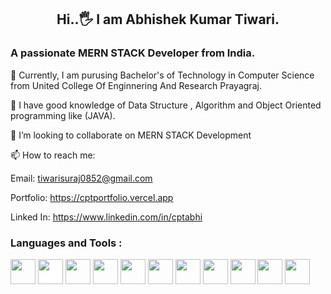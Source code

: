 <h2 align="center" >Hi..🖐 I am Abhishek Kumar Tiwari.</h2>

<h3> A passionate MERN STACK Developer from India.</h3>

🏫 Currently, I am purusing Bachelor's of Technology in Computer Science from United College Of Enginnering And Research Prayagraj.

📖 I have good knowledge of Data Structure , Algorithm and Object Oriented programming like (JAVA).

👯 I’m looking to collaborate on MERN STACK Development

📫 How to reach me: 

Email: tiwarisuraj0852@gmail.com

Portfolio: https://cptportfolio.vercel.app

Linked In: https://www.linkedin.com/in/cptabhi

<h3>Languages and Tools :</h3>
<div class container style="display:flex align-items:center">

<img src="https://cdn.jsdelivr.net/gh/devicons/devicon/icons/mongodb/mongodb-original.svg" width="40px" height="40px" />
<img src="https://cdn.jsdelivr.net/gh/devicons/devicon/icons/express/express-original-wordmark.svg" width="40px" height="40px" style="background-color:white"/>
<img src="https://cdn.jsdelivr.net/gh/devicons/devicon/icons/react/react-original-wordmark.svg" width="40px" height="40px"/>
<img src="https://cdn.jsdelivr.net/gh/devicons/devicon/icons/nodejs/nodejs-original.svg" width="40px" height="40px" />
<img src="https://cdn.jsdelivr.net/gh/devicons/devicon/icons/npm/npm-original-wordmark.svg" width="40px" height="40px"/>
<img src="https://cdn.jsdelivr.net/gh/devicons/devicon/icons/anaconda/anaconda-original-wordmark.svg" width="40px" height="40px"/>
<img src="https://cdn.jsdelivr.net/gh/devicons/devicon/icons/git/git-plain-wordmark.svg"  width="40px" height="40px" />
<img src="https://cdn.jsdelivr.net/gh/devicons/devicon/icons/c/c-original.svg" width="40px" height="40px"/>
<img src="https://cdn.jsdelivr.net/gh/devicons/devicon/icons/css3/css3-original.svg" width="40px" height="40px" />
<img src="https://cdn.jsdelivr.net/gh/devicons/devicon/icons/figma/figma-original.svg" width="40px" height="40px" />
<img src="https://cdn.jsdelivr.net/gh/devicons/devicon/icons/vscode/vscode-original.svg" width="40px" height="40px"/>

</div>


          
          
